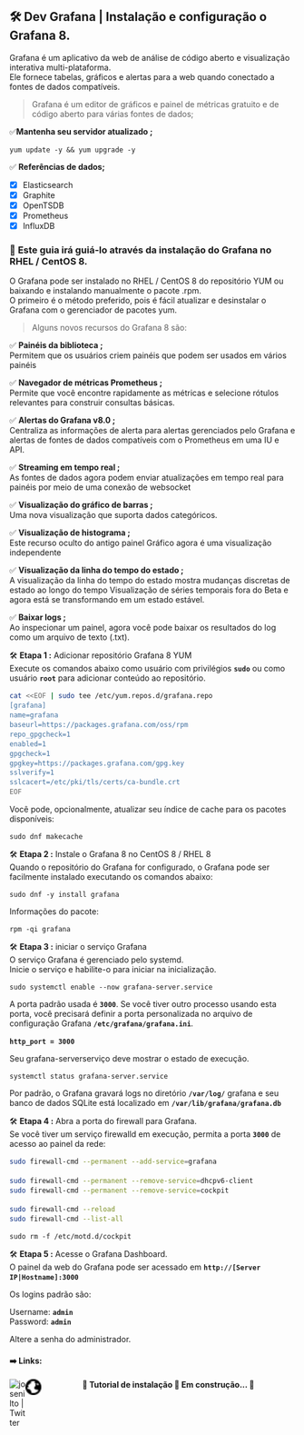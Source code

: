 ## 🛠 Dev Grafana | Instalação e configuração o Grafana 8. 

Grafana é um aplicativo da web de análise de código aberto e visualização interativa multi-plataforma. <br>
Ele fornece tabelas, gráficos e alertas para a web quando conectado a fontes de dados compatíveis.

> Grafana é um editor de gráficos e painel de métricas gratuito e de código aberto para várias fontes de dados;

✅**Mantenha seu servidor atualizado ;**

```Atualização
yum update -y && yum upgrade -y
```

✅ **Referências de dados;**

- [x] Elasticsearch
- [x] Graphite
- [x] OpenTSDB
- [x] Prometheus
- [x] InfluxDB

### 🎲 **Este guia irá guiá-lo através da instalação do Grafana no RHEL / CentOS 8.**

O Grafana pode ser instalado no RHEL / CentOS 8 do repositório YUM ou baixando e instalando manualmente o pacote .rpm.  
O primeiro é o método preferido, pois é fácil atualizar e desinstalar o Grafana com o gerenciador de pacotes yum.

> Alguns novos recursos do Grafana 8 são:

✅ **Painéis da biblioteca ;**  
Permitem que os usuários criem painéis que podem ser usados em vários painéis

✅ **Navegador de métricas Prometheus ;**  
Permite que você encontre rapidamente as métricas e selecione rótulos relevantes para construir consultas básicas.

✅ **Alertas do Grafana v8.0 ;**  
Centraliza as informações de alerta para alertas gerenciados pelo Grafana e alertas de fontes de dados compatíveis 
com o Prometheus em uma IU e API.

✅ **Streaming em tempo real ;**  
As fontes de dados agora podem enviar atualizações em tempo real para painéis por meio de uma conexão de websocket

✅ **Visualização do gráfico de barras ;**  
Uma nova visualização que suporta dados categóricos.

✅ **Visualização de histograma ;**  
Este recurso oculto do antigo painel Gráfico agora é uma visualização independente

✅ **Visualização da linha do tempo do estado ;**  
A visualização da linha do tempo do estado mostra mudanças discretas de estado ao longo do tempo
Visualização de séries temporais fora do Beta e agora está se transformando em um estado estável.

✅ **Baixar logs ;**  
Ao inspecionar um painel, agora você pode baixar os resultados do log como um arquivo de texto (.txt).


🛠 **Etapa 1 :** Adicionar repositório Grafana 8 YUM  
Execute os comandos abaixo como usuário com privilégios **`sudo`** ou como usuário **`root`** para adicionar conteúdo ao repositório.

```bash
cat <<EOF | sudo tee /etc/yum.repos.d/grafana.repo
[grafana]
name=grafana
baseurl=https://packages.grafana.com/oss/rpm
repo_gpgcheck=1
enabled=1
gpgcheck=1
gpgkey=https://packages.grafana.com/gpg.key
sslverify=1
sslcacert=/etc/pki/tls/certs/ca-bundle.crt
EOF
```

Você pode, opcionalmente, atualizar seu índice de cache para os pacotes disponíveis:

```
sudo dnf makecache
```


🛠 **Etapa 2 :** Instale o Grafana 8 no CentOS 8 / RHEL 8  
Quando o repositório do Grafana for configurado, o Grafana pode ser facilmente instalado executando os comandos abaixo:

```install
sudo dnf -y install grafana
```

Informações do pacote:

```info
rpm -qi grafana
```

🛠 **Etapa 3 :** iniciar o serviço Grafana  
O serviço Grafana é gerenciado pelo systemd.  
Inicie o serviço e habilite-o para iniciar na inicialização.

```service
sudo systemctl enable --now grafana-server.service
```

A porta padrão usada é **`3000`**. 
Se você tiver outro processo usando esta porta, você precisará definir a porta personalizada no arquivo de 
configuração Grafana **`/etc/grafana/grafana.ini`**.

**`http_port = 3000`**

Seu grafana-serverserviço deve mostrar o estado de execução.

```service
systemctl status grafana-server.service
```

Por padrão, o Grafana gravará logs no  diretório **`/var/log/`** 
grafana e seu banco de dados SQLite está localizado em **`/var/lib/grafana/grafana.db`**


🛠 **Etapa 4 :** Abra a porta do firewall para Grafana.</br>
Se você tiver um serviço firewalld em execução, permita a porta **`3000`** de acesso ao painel da rede:

```bash
sudo firewall-cmd --permanent --add-service=grafana

sudo firewall-cmd --permanent --remove-service=dhcpv6-client
sudo firewall-cmd --permanent --remove-service=cockpit

sudo firewall-cmd --reload
sudo firewall-cmd --list-all 
```
```cockipt
sudo rm -f /etc/motd.d/cockpit
```
🛠 **Etapa 5 :** Acesse o Grafana Dashboard.  
O painel da web do Grafana pode ser acessado em **`http://[Server IP|Hostname]:3000`** 

Os logins padrão são:

Username: **`admin`**  
Password: **`admin`**

Altere a senha do administrador.


#### ➡️ Links:

[<img title="Grafana" align="left" alt="josenilto | Twitter" width="28px" src="https://cdn.jsdelivr.net/npm/simple-icons@v3/icons/grafana.svg" />][grafana]
[<img title="Grafana Labs" align="left" alt="josenilto | Twitter" width="28px" src="https://raw.githubusercontent.com/iconic/open-iconic/master/svg/globe.svg" />][website]

[Grafana]: https://grafana.com
[Website]: https://grafana.com/grafana/


<h4 align="center"> 
	🚧 Tutorial de instalação 🚀 Em construção...  🚧	
</h4>
